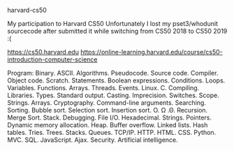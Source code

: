 harvard-cs50

My participation to Harvard CS50
Unfortunately I lost my pset3/whodunit sourcecode after submitted it while switching from CS50 2018 to CS50 2019 :(

https://cs50.harvard.edu
https://online-learning.harvard.edu/course/cs50-introduction-computer-science

Program:
Binary. ASCII. Algorithms. Pseudocode. Source code. Compiler. Object code. Scratch. Statements. Boolean expressions. Conditions. Loops. Variables. Functions. Arrays. Threads. Events.
Linux. C. Compiling. Libraries. Types. Standard output.
Casting. Imprecision. Switches. Scope. Strings. Arrays. Cryptography.
Command-line arguments. Searching. Sorting. Bubble sort. Selection sort. Insertion sort. O. Ω .Θ. Recursion. Merge Sort.
Stack. Debugging. File I/O. Hexadecimal. Strings. Pointers. Dynamic memory allocation.
Heap. Buffer overflow. Linked lists. Hash tables. Tries. Trees. Stacks. Queues.
TCP/IP. HTTP.
HTML. CSS. Python.
MVC. SQL.
JavaScript. Ajax.
Security. Artificial intelligence.
